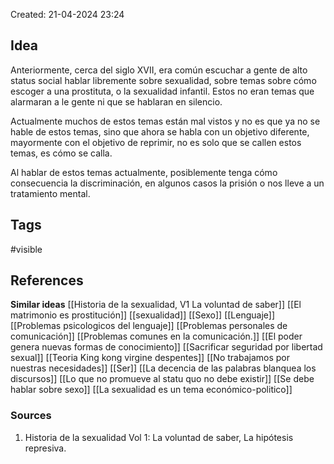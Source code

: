 Created: 21-04-2024 23:24

## <span class="pink"> **Idea** </span>
Anteriormente, cerca del siglo XVII, era común escuchar a gente de alto status social hablar libremente sobre sexualidad, sobre temas sobre cómo escoger a una prostituta, o la sexualidad infantil. Estos no eran temas que alarmaran a le gente ni que se hablaran en silencio.

Actualmente muchos de estos temas están mal vistos y no es que ya no se hable de estos temas, sino que ahora se habla con un objetivo diferente, mayormente con el objetivo de reprimir, no es solo que se callen estos temas, es cómo se calla.

Al hablar de estos temas actualmente, posiblemente tenga cómo consecuencia la discriminación, en algunos casos la prisión o nos lleve a un tratamiento mental.

## <span class="orange"> **Tags**</span>
<span class="tag"> #visible</span> 

## <span class="green"> **References**</span>
<span class="blue"> **Similar ideas** </span>
[[Historia de la sexualidad, V1 La voluntad de saber]]
[[El matrimonio es prostitución]]
[[sexualidad]]
[[Sexo]]
[[Lenguaje]]
[[Problemas psicologicos del lenguaje]]
[[Problemas personales de comunicación]]
[[Problemas comunes en la comunicación.]]
[[El poder genera nuevas formas de conocimiento]]
[[Sacrificar seguridad por libertad sexual]]
[[Teoria King kong virgine despentes]]
[[No trabajamos por nuestras necesidades]]
[[Ser]]
[[La decencia de las palabras blanquea los discursos]]
[[Lo que no promueve al statu quo no debe existir]]
[[Se debe hablar sobre sexo]]
[[La sexualidad es un tema económico-politico]]
### <span class="purple"> **Sources**</span>
1. Historia de la sexualidad Vol 1: La voluntad de saber, La hipótesis represiva.